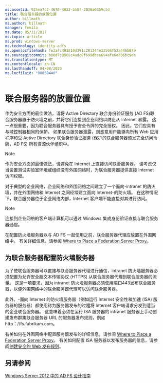 ```yaml
---
ms.assetid: 935ea7c2-4678-4033-b50f-2036a0359c5d
title: 联合服务器的放置位置
author: billmath
ms.author: billmath
manager: femila
ms.date: 05/31/2017
ms.topic: article
ms.prod: windows-server
ms.technology: identity-adfs
ms.openlocfilehash: fe3a7c491810d391c201344e32506f52a446b879
ms.sourcegitcommit: b00d7c8968c4adc8f699dbee694afe6ed36bc9de
ms.translationtype: MT
ms.contentlocale: zh-CN
ms.lasthandoff: 04/08/2020
ms.locfileid: "80858440"
---
```

# <a name="where-to-place-a-federation-server"></a>联合服务器的放置位置

作为安全方面的最佳做法，请将 Active Directory 联合身份验证服务 \(AD FS\)联合服务器置于防火墙之前，并将它们连接到企业网络以防止从 Internet 暴露。 这一点很重要，因为联合服务器具有授予安全令牌的完全授权。 因此，它们应具有与域控制器相同的保护。 如果联合服务器泄露，则恶意用户能够向所有 Web 应用程序和受 Active Directory 联合身份验证服务 \(保护的联合服务器颁发完全访问令牌，AD FS\) 所有资源伙伴组织中。  
  
> [!NOTE]  
> 作为安全方面的最佳做法，请避免在 Internet 上直接访问联合服务器。 请考虑仅当设置测试实验室环境或组织没有外围网络时，为联合服务器提供直接 Internet 访问权限。  
  
对于典型的企业网络，企业网络和外围网络之间建立了一个面向\-intranet 的防火墙，并在外围网络和 Internet 之间经常建立面向 Internet\-的防火墙。 在这种情况下，联合服务器位于企业网络内部，Internet 客户端不能直接对其进行访问。  
  
> [!NOTE]  
> 连接到企业网络的客户端计算机可以通过 Windows 集成身份验证直接与联合服务器通信。  
  
在配置防火墙服务器以与 AD FS 一起使用之前，联合服务器代理应放置在外围网络中。 有关详细信息，请参阅 [Where to Place a Federation Server Proxy](Where-to-Place-a-Federation-Server-Proxy.md)。  
  
## <a name="configuring-your-firewall-servers-for-a-federation-server"></a>为联合服务器配置防火墙服务器  
为了使联合服务器可以直接与联合服务器代理进行通信，intranet 防火墙服务器必须配置为允许安全超文本传输协议 \(HTTPS\) 从联合服务器代理到联合服务器的流量。 这是一项要求，因为 intranet 防火墙服务器必须使用端口443发布联合服务器，以便外围网络中的联合服务器代理可以访问联合服务器。  
  
此外，\-面向 Internet 的防火墙服务器（例如运行 Internet 安全性和加速 \(ISA\) 服务器的服务器）都使用称为服务器发布的过程将 Internet 客户端请求分发到适当的企业联合服务器。 这意味着必须在运行 ISA 服务器的 intranet 服务器上手动创建发布群集联合服务器 URL 的服务器发布规则，例如 http：\/\/fs.fabrikam.com。  
  
有关如何在外围网络中配置服务器发布的详细信息，请参阅 [Where to Place a Federation Server Proxy](Where-to-Place-a-Federation-Server-Proxy.md)。 有关如何配置 ISA 服务器以发布服务器的信息，请参阅[创建安全的 Web 发布规则](https://go.microsoft.com/fwlink/?LinkId=75182)。  
  
## <a name="see-also"></a>另请参阅
[Windows Server 2012 中的 AD FS 设计指南](AD-FS-Design-Guide-in-Windows-Server-2012.md)
